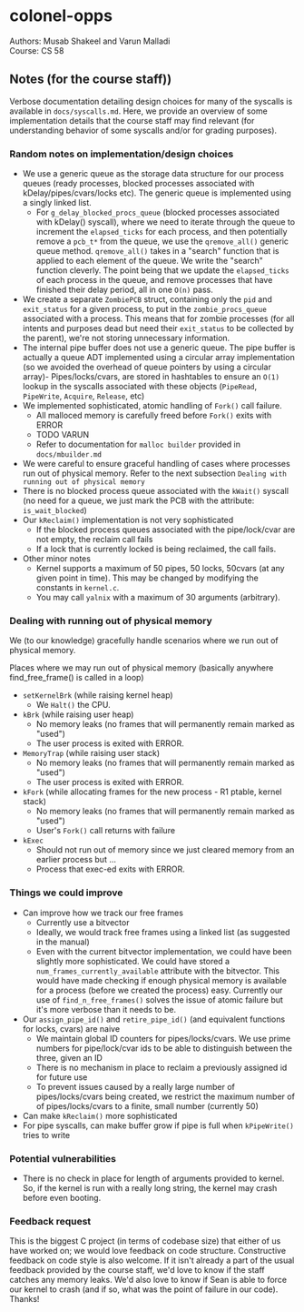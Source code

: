 # colonel-opps
Authors: Musab Shakeel and Varun Malladi  
Course: CS 58 

## Notes (for the course staff))
Verbose documentation detailing design choices for many of the syscalls is available in `docs/syscalls.md`.
Here, we provide an overview of some implementation details that the course staff may find relevant (for understanding behavior of some syscalls and/or for grading purposes).

### Random notes on implementation/design choices
- We use a generic queue as the storage data structure for our process queues (ready processes, blocked processes associated with kDelay/pipes/cvars/locks etc). The generic queue is implemented using a singly linked list.
    - For `g_delay_blocked_procs_queue` (blocked processes associated with kDelay() syscall), where we need to iterate through the queue to increment the `elapsed_ticks` for each process, and then potentially remove a `pcb_t*` from the queue, we use the `qremove_all()` generic queue method. `qremove_all()` takes in a "search" function that is applied to each element of the queue. We write the "search" function cleverly. The point being that we update the `elapsed_ticks` of each process in the queue, and remove processes that have finished their delay period, all in one `O(n)` pass.
- We create a separate `ZombiePCB` struct, containing only the `pid` and `exit_status` for a given process, to put in the `zombie_procs_queue` associated with a process. This means that for zombie processes (for all intents and purposes dead but need their `exit_status` to be collected by the parent), we're not storing unnecessary information.
- The internal pipe buffer does not use a generic queue. The pipe buffer is actually a queue ADT implemented using a circular array implementation (so we avoided the overhead of queue pointers by using a circular array)- Pipes/locks/cvars, are stored in hashtables to ensure an `O(1)` lookup in the syscalls associated with these objects (`PipeRead`, `PipeWrite`, `Acquire`, `Release`, etc)
- We implemented sophisticated, atomic handling of `Fork()` call failure. 
    - All malloced memory is carefully freed before `Fork()` exits with ERROR
    - TODO VARUN
    - Refer to documentation for `malloc builder` provided in `docs/mbuilder.md`
- We were careful to ensure graceful handling of cases where processes run out of physical memory. Refer to the next subsection `Dealing with running out of physical memory`
- There is no blocked process queue associated with the `kWait()` syscall (no need for a queue, we just mark the PCB with the attribute: `is_wait_blocked`)
- Our `kReclaim()` implementation is not very sophisticated
    - If the blocked process queues associated with the pipe/lock/cvar are not empty, the reclaim call fails
    - If a lock that is currently locked is being reclaimed, the call fails.
- Other minor notes
    - Kernel supports a maximum of 50 pipes, 50 locks, 50cvars (at any given point in time). This may be changed by modifying the constants in `kernel.c`.
    - You may call `yalnix` with a maximum of 30 arguments (arbitrary).


### Dealing with running out of physical memory
We (to our knowledge) gracefully handle scenarios where we run out of physical memory.  

Places where we may run out of physical memory (basically anywhere find_free_frame() is called in a loop)  
- `setKernelBrk` (while raising kernel heap) 
    - We `Halt()` the CPU.
- `kBrk` (while raising user heap) 
    - No memory leaks (no frames that will permanently remain marked as "used")
    - The user process is exited with ERROR.
- `MemoryTrap` (while raising user stack) 
    - No memory leaks (no frames that will permanently remain marked as "used")
    - The user process is exited with ERROR.
- `kFork` (while allocating frames for the new process - R1 ptable, kernel stack)
    - No memory leaks (no frames that will permanently remain marked as "used")
    - User's `Fork()` call returns with failure
- `kExec` 
    - Should not run out of memory since we just cleared memory from an earlier process but ...
    - Process that exec-ed exits with ERROR.





### Things we could improve
- Can improve how we track our free frames
    - Currently use a bitvector
    - Ideally, we would track free frames using a linked list (as suggested in the manual)
    - Even with the current bitvector implementation, we could have been slightly more sophisticated. We could have stored a `num_frames_currently_available` attribute with the bitvector. This would have made checking if enough physical memory is available for a process (before we created the process) easy. Currently our use of `find_n_free_frames()` solves the issue of atomic failure but it's more verbose than it needs to be.
- Our `assign_pipe_id()` and `retire_pipe_id()` (and equivalent functions for locks, cvars) are naive
    - We maintain global ID counters for pipes/locks/cvars. We use prime numbers for pipe/lock/cvar ids to be
    able to distinguish between the three, given an ID
    - There is no mechanism in place to reclaim a previously assigned id for future use
    - To prevent issues caused by a really large number of pipes/locks/cvars being created, we restrict
    the maximum number of of pipes/locks/cvars to a finite, small number (currently 50)
- Can make `kReclaim()` more sophisticated
- For pipe syscalls, can make buffer grow if pipe is full when `kPipeWrite()` tries to write
    



### Potential vulnerabilities
- There is no check in place for length of arguments provided to kernel. So, if the kernel is run with 
a really long string, the kernel may crash before even booting.


### Feedback request
This is the biggest C project (in terms of codebase size) that either of us have worked on; we would love feedback on code structure. Constructive feedback on code style is also welcome. If it isn't already a part
of the usual feedback provided by the course staff, we'd love to know if the staff catches any memory leaks. We'd also love to know if Sean is able to force our kernel to crash (and if so, what was the point of failure
in our code). Thanks!